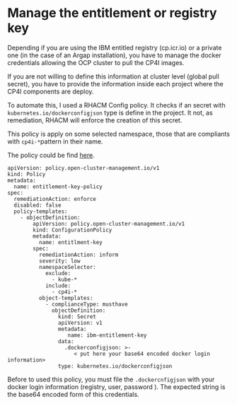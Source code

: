 # Manage the entitlement or registry key

Depending if you are using the IBM entitled registry (cp.icr.io) or a private one (in the case of an Argap installation), you have to manage the docker credentials allowing the OCP cluster to pull the CP4I images. 

If you are not willing to define this information at cluster level (global pull secret), you have to provide the information inside each project where the CP4I components are deploy. 

To automate this, I used a RHACM Config policy. It checks if an secret with `kubernetes.io/dockerconfigjson` type is define in the project. It not, as remediation, RHACM will enforce the creation of this secret.

This policy is apply on some selected namespace, those that are compliants with `cp4i-*`pattern in their name. 

The policy could be find [here](../rhacm/config-policies/entitlement-key.yaml).

```
apiVersion: policy.open-cluster-management.io/v1
kind: Policy
metadata:
  name: entitlement-key-policy
spec:
  remediationAction: enforce
  disabled: false
  policy-templates:
    - objectDefinition:
        apiVersion: policy.open-cluster-management.io/v1
        kind: ConfigurationPolicy
        metadata:
          name: entitlment-key
        spec:
          remediationAction: inform
          severity: low
          namespaceSelector:
            exclude:
              - kube-*
            include:
              - cp4i-*
          object-templates:
            - complianceType: musthave
              objectDefinition:
                kind: Secret
                apiVersion: v1
                metadata:
                   name: ibm-entitlement-key
                data:
                  .dockerconfigjson: >-           
                     < put here your base64 encoded docker login information>
                type: kubernetes.io/dockerconfigjson
```

Before to used this policy, you must file the `.dockercnfigjson` with your docker login information (registry, user, password ). The expected string is the base64 encoded form of this credentials. 
